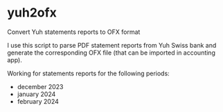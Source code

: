 # yuh2ofx

Convert Yuh statements reports to OFX format

I use this script to parse PDF statement reports from Yuh Swiss bank
and generate the corresponding OFX file (that can be imported in accounting app).

Working for statements reports for the following periods:

- december 2023
- january 2024
- february 2024
